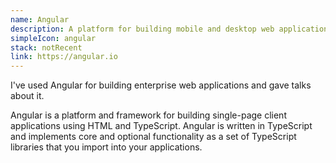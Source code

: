 ```yaml
---
name: Angular
description: A platform for building mobile and desktop web applications
simpleIcon: angular
stack: notRecent
link: https://angular.io
---
```


I've used Angular for building enterprise web applications and gave talks about it.

Angular is a platform and framework for building single-page client applications using HTML and TypeScript. Angular is written in TypeScript and implements core and optional functionality as a set of TypeScript libraries that you import into your applications.